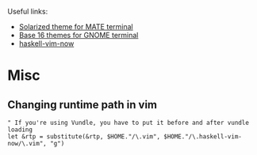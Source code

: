 Useful links:
- [Solarized theme for MATE terminal](https://github.com/oz123/solarized-mate-terminal)
- [Base 16 themes for GNOME terminal](https://github.com/chriskempson/base16-gnome-terminal)
- [haskell-vim-now](https://github.com/begriffs/haskell-vim-now)

Misc
====

Changing runtime path in vim
----------------------------
```viml
" If you're using Vundle, you have to put it before and after vundle loading
let &rtp = substitute(&rtp, $HOME."/\.vim", $HOME."/\.haskell-vim-now/\.vim", "g")
```
